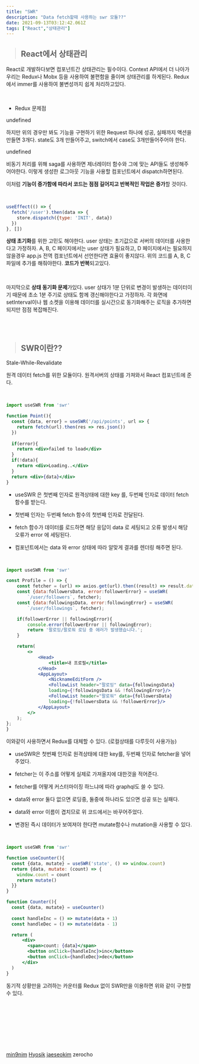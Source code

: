 ```yaml
---
title: "SWR"
description: "Data fetch할때 사용하는 swr 모듈??"
date: 2021-09-13T03:12:42.061Z
tags: ["React","상태관리"]
---
```

>## React에서 상태관리

React로 개발하다보면 컴포넌트간 상태관리는 필수이다. Context API에서 더 나아가 우리는 Redux나 Mobx 등을 사용하여 불편함을 줄이며 상태관리를 하게된다. Redux에서 immer를 사용하여 불변성까지 쉽게 처리하고있다.

<br />

* Redux 문제점

undefined

하지만 위의 경우만 봐도 기능을 구현하기 위한 Request 하나에 성공, 실패까지 액션을 만들면 3개다. state도 3개 만들어주고, switch에서 case도 3개만들어주어야 한다. 

undefined

비동기 처리를 위해 saga를 사용하면 제너레이터 함수와 그에 맞는 API들도 생성해주어야한다. 이렇게 생성한 로그아웃 기능을 사용할 컴포넌트에서 dispatch하면된다.

이처럼 **기능이 증가함에 따라서 코드는 점점 길어지고 반복적인 작업은 증가**할 것이다.

<br />

```js
useEffect(() => {
  fetch('/user').then(data => {
    store.dispatch({type: 'INIT', data})  
  })
}, [])
```
**상태 초기화**를 위한 고민도 해야한다. user 상태는 초기값으로 서버의 데이터를 사용한다고 가정하자. A, B, C 페이지에서는 user 상태가 필요하고, D 페이지에서는 필요하지 않을경우 app.js 전역 컴포넌트에서 선언한다면 효율이 좋지않다. 위의 코드를 A, B, C 파일에 추가를 해줘야한다. **코드가 반복**되고있다.

<br />

마지막으로 **상태 동기화 문제**가있다. user 상태가 1분 단위로 변경이 발생하는 데이터이기 때문에 초소 1분 주기로 상태도 함께 갱신해야한다고 가정하자. 각 화면에 setInterval이나 웹 소켓을 이용해 데이터를 실시간으로 동기화해주는 로직을 추가하면 되지만 점점 복잡해진다.



<br /><br />

>## SWR이란??
Stale-While-Revalidate

원격 데이터 fetch를 위한 모듈이다. 
원격서버의 상태를 가져와서 React 컴포넌트에 준다.

<br />

```jsx
import useSWR from 'swr'

function Point(){
  const {data, error} = useSWR('/api/points', url => {
    return fetch(url).then(res => res.json())
  })
  
  if(error){
    return <div>failed to load</div>
  }
  if(!data){
    return <div>Loading..</div>
  }
  return <div>{data}</div>
}
```
* useSWR 은 첫번째 인자로 원격상태에 대한 key 를, 두번째 인자로 데이터 fetch 함수를 받는다.

* 첫번째 인자는 두번째 fetch 함수의 첫번째 인자로 전달된다.

* fetch 함수가 데이터를 로드하면 해당 응답이 data 로 세팅되고 오류 발생시 해당 오류가 error 에 세팅된다.

* 컴포넌트에서는 data 와 error 상태에 따라 알맞게 결과를 렌더링 해주면 된다.


<br />

```jsx
import useSWR from 'swr'

const Profile = () => {
    const fetcher = (url) => axios.get(url).then((result) => result.data);
    const {data:followersData, error:followerError} = useSWR(
        `/user/followers`, fetcher);
    const {data:followingsData, error:followingError} = useSWR(
        `/user/followings`, fetcher);

    if(followerError || followingError){
        console.error(followerError || followingError);
        return '팔로잉/팔로워 로딩 중 에러가 발생했습니다.';
    }

    return(
        <>
            <Head>
                <title>내 프로필</title>
            </Head>
            <AppLayout>
                <NicknameEditForm />
                <FollowList header="팔로잉" data={followingsData} 
                loading={!followingsData && !followingError}/>
                <FollowList header="팔로워" data={followersData} 
                loading={!followersData && !followerError}/>
            </AppLayout>
        </>
    );
};
}
```
이와같이 사용하면서 Redux를 대체할 수 있다. (로컬상태를 다루듯이 사용가능)

 * useSWR은 첫번째 인자로 원격상태에 대한 key를, 두번째 인자로 fetcher을 넣어주었다. 
 
* fetcher는 이 주소를 어떻게 실제로 가져올지에 대한것을 적어준다.
 
* fetcher를 어떻게 커스터마이징 하느냐에 따라 graphql도 쓸 수 있다.

* data와 error 둘다 없으면 로딩중, 둘중에 하나라도 있으면 성공 또는 실패다.

* data와 error 이름이 겹치므로 위 코드에서는 바꾸어주었다.

* 변경된 즉시 데이터가 보여져야 한다면 mutate함수나 mutation을 사용할 수 있다.

<br />

```jsx
import useSWR from 'swr'

function useCounter(){
  const {data, mutate} = useSWR('state', () => window.count)
  return {data, mutate: (count) => {
    window.count = count
    return mutate()
  }}
}

function Counter(){
  const {data, mutate} = useCounter()
  
  const handleInc = () => mutate(data + 1)
  const handleDec = () => mutate(data - 1)

  return (
      <div>
        <span>count: {data}</span>
        <button onClick={handleInc}>inc</button>
        <button onClick={handleDec}>dec</button>
      </div>
  )
}
```
 동기적 상황만을 고려하는 카운터를 Redux 없이 SWR만을 이용하면 위와 같이 구현할 수 있다.

<br /><br /><br /><br /><br /><br /><br />

[min9nim](https://min9nim.vercel.app/2020-09-04-react-swr/) [Hyosik](https://velog.io/@gytlr01/SWR-%EC%A0%95%EB%A6%AC) [jaeseokim](https://jaeseokim.tistory.com/113) zerocho